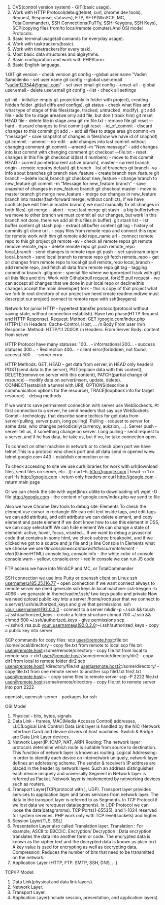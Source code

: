 1. CVS(control version system) - GIT(basic usage).
2. Work with HTTP Protocol(debug(telnet, curl, chrome dev tools), Request, Response, statuses), FTP, SFTP(WinSCP, MC, TotalCommander),
SSH Connections(PuTTy, SSH-Keygens, SSH Keys), SCP(copying files from/to local/remote comuter).And OSI model Protocols.
3. Basic terminal usage(all comands for everyday usage).
4. Work with tasktrackers(basic).
5. Work with timetrackers(for every task).
6. Most basic data structures and algirythms.
7. Basic configuration and work with PHPStorm.
8. Basic English language.

1.GIT
git version - check version
git config --global user.name "Vadim Samoilenko - set user name
git config --global user.email "vadim123544@gmail.com" - set user email
git config --unset-all --global user.email - delete user.email
git config --list - check all settings

git init - initialize empty git project(only in folder with project), creating hidden folder .git(all diffs and configs).
git status - check what files and what type of stage of this files(stage, tracked, untracked, modify).
git add file - add file to stage area(we only add file, but don`t track him)
git reset HEAD file - delete file in stage area
git rm file.txt - remove file
git reset --hard - discard changes to first commit
git reset --id_of_commit - discard changes to this commit
git add . - add all files to stage area
git commit -m "message" - save snapshot of changes in files(now we have id of snaphot)
git commit --amend --no-edit - add changes into last commit without changing comment
git commit --amend -m "New message" - add changes into last commit with changing comment
git checkout --file.txt - reset changes in this file
git checkout id(last 4 numbers) - move to this commit
HEAD - current pointer(current active branch), master - current branch, origin - remote repo(by default)
git branch - list of branches
git branch -va - info about branches
git branch new_feature - create branch new_feature
git branch --delete local_branch
git checkout new_feature - change branch to new_feature
git commit -m "Message for new_feature branch" - save snapshot of changes in new_feature branch
git checkout master - move to master branch
git merge new_feature - merge our changes in new_feature branch into master(fast-forward merge, without conflicts, if
	we have conflicts(we edit files in master branch) we must manually fix all changes in both files).
git merge --abort - reset last merge
git stash - a big buffer(when we move to other branch we must commit all our changes, but work in this branch not done, there we add all this files in buffer).
git stash list - list buffer content
git stash pop - extract all buffer content
git log - history of commits
git clone url . - copy files from remote repo and connect this repo for remote work with him
git remote add repo_name url - connect remote repo to this git project
git remote -av - check all remote repos
git remote remove remote_repo - delete remote repo
git push remote_repo local_branch - send changes to remote repo
git push --set-upstream origin local_branch - send local branch to remote repo
git fetch remote_repo - get all changes from remote repo to local
git pull remote_repo local_branch - add remote repo, and fetch all data from remote repo
git tag - tagging commit or branch
.gitignore - special file where we ignore(not track with git) all this files and dirs.
Work with Github(pull request, fork)!!! 
pull request - we can accept all changes that we done in our local repo or decline(this changes accept the main developer)
fork - this is copy of that project what we fork
In root directory of our project we need create readme.md(we must descrpipt our project)
connect to remote repo with ssh(keygens)


Network for junior
HTTP - hypertext transfer protocol(protocol without saving state, without connection establish).
Have two phase(HTTP Request and HTTP Response).
Request: 
	Method:  GET /google.com/index.php HTTP/1.1 /n
	Headers: Cache-Control, Host, ... /n
	Body From user /n/n
Response:
	Method: HTTP/1.1 200OK /n
	Headers: From Server
	Body: content from server

HTTP Protocol have many statuses:
100... - informational
200... - success statuses
300... - Redirection
400... - client error(forbidden, not found, access)
500... - server error

HTTP Methods: 
GET, HEAD - get data from server, in HEAD only headers
POST(send data to the server), PUT(replace data with this content), DELETE(remove on server with this content), PATCH(partial change of resource) - modify data on server(insert, update, delete).
CONNECT(establish a tunnel with URI), OPTIONS(describe a communication options for the resource), TRACE(loopback info for target resource) - debug methods

If we want to save permament connection with server use WebSockects.
At first connection to a server, he send headers that say use WebSockets
Comet - technology, that describe some techics for get data from server(pulling, server push, long pulling).
Pulling - request to server for some data, who changes periodically(currency, aukzion, ...).
Server push - server tell us, if something change on server.
Long pulling - send request to a server, and if he has data, he take us, but if no, he take connection open.


To connect on other machine in network or to check open port we have telnet.This is a protocol who check port 
and all data send in opened wiew.
telnet google.com 443 - establish connection or no

To check accessing to site we use curl(libraries for work with url(download files, send files on server, etc...)):
curl -Is http://google.com | head -n 1 or
curl -Is http://google.com - return only headers or 
curl http://google.com - return main page

Or we can check the site with wget(linux utilite to downloading of)
wget -O file http://google.com - the content of google.com/index.php we send to file

Also we have Chrome Dev tools to debug site:
	Elements
		To check the element use cursor in rectangle
		We can edit text inside tags, and edit tags
		we can add attribute, and edit attribute
		we can delete element, and copy element and paste element
		If we dont know how to use this element in CSS, we can copy selector!!!
		We can hide element
		We can change a state of element: active, hover, focus, visisted...
		If we want to debug a javascript code that contains in some html, we 
		check subtree breakpoint, and if we clicked we got to a source and js file and js line
	Console
		In Elements what we choose we use $0
		In console we can talk with this current element - alert($0.innerHTML)
		console.log, console.info - the white color of console
		console.warn - yellow, console.error - red
		In console we can run JS code

FTP access we have into WinSCP and MC, or TotalCommander

SSH connection we use into Putty or openssh client on Linux
ssh username@185.25.116.77 - open connection
If we want connect always to remote server we need generate ssh keys.In local machine:
ssh-keygen -b 4096 - we genarate in /home/vadim/.ssh/ two keys public and private
Now we need upload public key into a server /home/root(user that we connect to a server)/.ssh/authorized_keys and give that permissions:
ssh your_username@192.0.2.0 - connect to a server
mkdir -p ~/.ssh && touch ~/.ssh/authorized_keys - create a folder structure
chmod 700 ~/.ssh && chmod 600 ~/.ssh/authorized_keys - give permissions
scp ~/.ssh/id_rsa.pub your_username@192.0.2.0:~/.ssh/authorized_keys - copy a public key into server

SCP commands for copy files:
scp user@remote.host:file.txt /some/local/directory - copy file.txt from remote to local
scp file.txt user@remote.host:/some/remote/directory - copy file.txt from local to remote
scp -r dir1 user@remote.host:/some/remote/directory/dir2 - copy dir1 from local to remote folder dir2
scp user@remote.host1:/directory/file.txt user@remote.host2:/some/directory/ - copy file.txt from one remote server to another
scp file1.txt file2.txt user@remote.host:~ - copy some files to remote server
scp -P 2222 file.txt user@remote.host:/some/remote/directory - copy file.txt to remote server into port 2222

openssh, openssh-server - packages for ssh

OSI Model
1. Physical - bits, bytes, signals
2. Data Link - frames, MAC(Media Accesss Control) addresses, LLC(Logical Link Control)
Data Link layer is handled by the NIC (Network Interface Card) and device drivers of host machines.
Switch & Bridge are Data Link Layer devices.
3. Network Layer(IP, ICMP, NAT, ARP)
Routing: The network layer protocols determine which route is suitable from source to destination. This function of network layer is known as routing.
Logical Addressing: In order to identify each device on internetwork uniquely, network layer defines an addressing scheme. The sender & receiver’s IP address are placed in the header by network layer. Such an address distinguishes each device uniquely and universally
Segment in Network layer is referred as Packet.
Network layer is implemented by networking devices such as routers.
4. Transport Layer(TCP(protocol with ), UDP).
Transport layer provides services to application layer and takes services from network layer. The data in the transport layer is referred to as Segments.
In TCP Protocol if we lost data we rerequest data(segments).
In UDP Protocol we can loose the data(datagramms).
TCP Ports(1-65535), and 1-1024 reserved for system services.
PHP work only with TCP level(sockets) and higher.
5. Session Layer(TLS, SSL)
6. Presentation Layer also called Translation layer.
Translation : For example, ASCII to EBCDIC.
Encryption/ Decryption : Data encryption translates the data into another form or code. The encrypted data is known as the cipher text and the decrypted data is known as plain text. A key value is used for encrypting as well as decrypting data.
Compression: Reduces the number of bits that need to be transmitted on the network.
7. Application Layer (HTTP, FTP. SMTP, SSH, DNS, ...).


TCP/IP Model:
1. Data Link(physical and data link layers).
2. Network Layer.
3. Transport Layer.
4. Application Layer(include session, presentation, and application layers).




